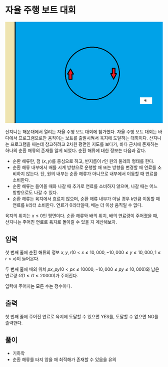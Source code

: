 # 자율 주행 보트 대회

![Untitled](picture/problem.png)

산지니는 해운대에서 열리는 자율 주행 보트 대회에 참가했다. 자율 주행 보트 대회는 바다에서 프로그램으로만 움직이는 보트를 출발시켜서 육지에 도달하는 대회이다. 산지니는 프로그램을 짜는데 참고하려고 2차원 평면인 지도를 보다가, 바다 근처에 존재하는 하나의 순환 해류의 존재를 알게 되었다. 순환 해류에 대한 정보는 다음과 같다.

- 순환 해류란, 점 $(x, y)$를 중심으로 하고, 반지름이 $r$인 원의 둘레의 형태를 한다.
- 순환 해류 내부에서 배를 시계 방향으로 운행할 때 또는 방향을 변경할 때 연료를 소비하지 않는다. 단, 원의 내부는 순환 해류가 아니므로 내부에서 이동할 때 연료를 소비한다.
- 순환 해류는 들어올 때와 나갈 때 추가로 연료를 소비하지 않으며, 나갈 때는 어느 방향으로도 나갈 수 있다. 
- 순환 해류는 육지에서 흐르지 않으며, 순환 해류 내부가 아닐 경우 $k$만큼 이동할 때 연료를 $k$리터 소비한다. 연료가 $0$리터일때, 배는 더 이상 움직일 수 없다.

육지의 위치는 $x ≤ 0$인 평면이다. 순환 해류와 배의 위치, 배의 연료량이 주어졌을 때, 산지니는 주어진 연료로 육지로 돌아갈 수 있을 지 계산해보자.

## 입력

첫 번째 줄에 순환 해류의 정보 $x, y, r( 0 < x ≤ 10,000, -10,000 ≤ y ≤ 10,000, 1 ≤ r < x)$이 들어온다.

두 번째 줄에 배의 위치 $px, py(0 < px ≤ 10000, -10,000 ≤ py ≤ 10,000)$와 남은 연료량 $G(1 ≤ G ≤ 20000)$가 주어진다.

입력에 주어지는 모든 수는 정수이다.

## 출력

첫 번째 줄에 주어진 연료로 육지에 도달할 수 있으면 YES를, 도달할 수 없으면 NO를 출력한다.

## 풀이

- 기하학
- 순환 해류를 타지 않을 때 최적해가 존재할 수 있음을 유의
